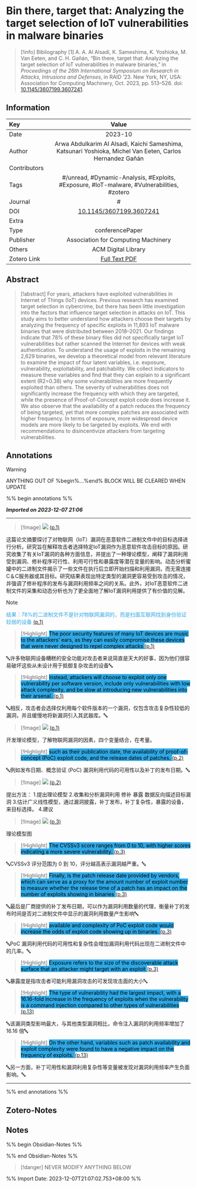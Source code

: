 # Bin there, target that: Analyzing the target selection of IoT vulnerabilities in malware binaries
> [!info] Bibliography
> [1]  A. A. Al Alsadi, K. Sameshima, K. Yoshioka, M. Van Eeten, and C. H. Gañán, “Bin there, target that: Analyzing the target selection of IoT vulnerabilities in malware binaries,” in _Proceedings of the 26th International Symposium on Research in Attacks, Intrusions and Defenses_, in RAID ’23. New York, NY, USA: Association for Computing Machinery, Oct. 2023, pp. 513–526. doi: [10.1145/3607199.3607241](https://doi.org/10.1145/3607199.3607241).

## Information

| Key          |                                   Value                                   |
| :----------- | :-----------------------------------------------------------------------: |
| Date         |                                      2023-10  |
| Author       |                         Arwa Abdulkarim Al Alsadi, Kaichi Sameshima, Katsunari Yoshioka, Michel Van Eeten, Carlos Hernandez Gañán                          |
| Contributors |                                                           |
| Tags         |                           #/unread, #Dynamic-Analysis, #Exploits, #Exposure, #IoT-malware, #Vulnerabilities, #zotero                           |
| Journal      |                            #              |
| DOI          |                            [10.1145/3607199.3607241](https://dl.acm.org/doi/10.1145/3607199.3607241)                             |
| Extra        |                                              |
| Type         |                            conferencePaper                           |
| Publisher    |                               Association for Computing Machinery                               |
| Others       |     ACM Digital Library         |
| Zotero Link  |                             [Full Text PDF](zotero://select/library/items/ZK7Z3982)                             |

## Abstract
> [!abstract]
> For years, attackers have exploited vulnerabilities in Internet of Things (IoT) devices. Previous research has examined target selection in cybercrime, but there has been little investigation into the factors that influence target selection in attacks on IoT. This study aims to better understand how attackers choose their targets by analyzing the frequency of specific exploits in 11,893 IoT malware binaries that were distributed between 2018–2021. Our findings indicate that 78% of these binary files did not specifically target IoT vulnerabilities but rather scanned the Internet for devices with weak authentication. To understand the usage of exploits in the remaining 2,629 binaries, we develop a theoretical model from relevant literature to examine the impact of four latent variables, i.e. exposure, vulnerability, exploitability, and patchability. We collect indicators to measure these variables and find that they can explain to a significant extent (R2=0.38) why some vulnerabilities are more frequently exploited than others. The severity of vulnerabilities does not significantly increase the frequency with which they are targeted, while the presence of Proof-of-Concept exploit code does increase it. We also observe that the availability of a patch reduces the frequency of being targeted, yet that more complex patches are associated with higher frequency. In terms of exposure, more widespread device models are more likely to be targeted by exploits. We end with recommendations to disincentivize attackers from targeting vulnerabilities.

## Annotations
> [!warning]
> ANYTHING OUT OF %begin%...%end% BLOCK WILL BE CLEARED WHEN UPDATE

%% begin annotations %%

***Imported on 2023-12-07 21:06***
***
> [!Image]
> ![](assets/Bin%20there,%20target%20that%20-%20Analyzing%20the%20target%20selection%20of%20IoT%20vulnerabilities%20in%20malware%20binaries/image-1-x45-y272.png)  [(p.1)](zotero://open-pdf/library/items/ZK7Z3982?page=1&annotation=9C33QLW8)

这篇论文摘要探讨了对物联网（IoT）漏洞在恶意软件二进制文件中的目标选择进行分析。研究旨在解释攻击者选择特定IoT漏洞作为恶意软件攻击目标的原因。研究收集了有关IoT漏洞的各种方面信息，并提出了一种理论模型，阐释了漏洞利用受到漏洞、修补程序可行性、利用可行性和暴露度等潜在变量的影响。动态分析蜜罐中的二进制文件揭示了一些文件在执行后立即开始扫描和利用漏洞，而无需连接C＆C服务器或其目标。研究结果表现出特定类型的漏洞更容易受到攻击的情况，并强调了修补程序的发布与漏洞利用频率之间的关系。此外，对IoT恶意软件二进制文件的采集和动态分析也为了更全面地了解IoT漏洞利用提供了有价值的见解。
> [!note]
> <span style="color: #2ea8e5">结果：78%的二进制文件不是针对物联网漏洞的，而是扫面互联网找到身份验证较弱的设备 </span> [(p.1)](zotero://open-pdf/library/items/ZK7Z3982?page=1&annotation=QKCN78WH)

> [!Highlight]
> <mark style="background: #2ea8e5">The poor security features of many IoT devices are music to the attackers’ ears, as they can easily compromise these devices that were never designed to repel complex attacks </mark> [(p.1)](zotero://open-pdf/library/items/ZK7Z3982?page=1&annotation=PEF67WIR)

🔤许多物联网设备糟糕的安全功能对攻击者来说简直是天大的好事，因为他们很容易破坏这些从未设计用于抵御复杂攻击的设备🔤
> [!Highlight]
> <mark style="background: #2ea8e5">Instead, attackers will choose to exploit only one vulnerability per software version, include only vulnerabilities with low attack complexity, and be slow at introducing new vulnerabilities into their arsenal. </mark> [(p.1)](zotero://open-pdf/library/items/ZK7Z3982?page=1&annotation=QRFZSIVH)

🔤相反，攻击者会选择仅利用每个软件版本的一个漏洞，仅包含攻击复杂性较低的漏洞，并且缓慢地将新漏洞引入其武器库。🔤
> [!Image]
> ![](assets/Bin%20there,%20target%20that%20-%20Analyzing%20the%20target%20selection%20of%20IoT%20vulnerabilities%20in%20malware%20binaries/image-1-x313-y77.png)  [(p.1)](zotero://open-pdf/library/items/ZK7Z3982?page=1&annotation=TX7ZRBQA)

开发理论模型，了解物联网漏洞的因素，四个变量结合，在考量。
> [!Highlight]
> <mark style="background: #2ea8e5">such as their publication date, the availability of proof-of-concept (PoC) exploit code, and the release dates of patches. </mark> [(p.2)](zotero://open-pdf/library/items/ZK7Z3982?page=2&annotation=6S52WIIS)

🔤例如发布日期、概念验证 (PoC) 漏洞利用代码的可用性以及补丁的发布日期。🔤
> [!Image]
> ![](assets/Bin%20there,%20target%20that%20-%20Analyzing%20the%20target%20selection%20of%20IoT%20vulnerabilities%20in%20malware%20binaries/image-2-x61-y391.png)  [(p.2)](zotero://open-pdf/library/items/ZK7Z3982?page=2&annotation=5CKX2TUL)

提出方法：
1.提出理论模型
2.收集和分析漏洞利用 修补 暴露 数据反向描述目标漏洞
3.估计广义线性模型，通过漏洞披露，补丁发布，补丁复杂性，暴露的设备，来目标选择。
4.建议
> [!Image]
> ![](assets/Bin%20there,%20target%20that%20-%20Analyzing%20the%20target%20selection%20of%20IoT%20vulnerabilities%20in%20malware%20binaries/image-3-x83-y543.png)  [(p.3)](zotero://open-pdf/library/items/ZK7Z3982?page=3&annotation=YZV54KQJ)

理论模型图
> [!Highlight]
> <mark style="background: #2ea8e5">The CVSSv3 score ranges from 0 to 10, with higher scores indicating a more severe vulnerability. </mark> [(p.3)](zotero://open-pdf/library/items/ZK7Z3982?page=3&annotation=SVQD77I2)

🔤CVSSv3 评分范围为 0 到 10，评分越高表示漏洞越严重。🔤
> [!Highlight]
> <mark style="background: #2ea8e5">Finally, is the patch release date provided by vendors, which can serve as a proxy for the amount number of exploit number to measure whether the release time of a patch has an impact on the number of exploits showing in binaries </mark> [(p.3)](zotero://open-pdf/library/items/ZK7Z3982?page=3&annotation=JWN7RTE2)

🔤最后是厂商提供的补丁发布日期，可以作为漏洞利用数量的代理，衡量补丁的发布时间是否对二进制文件中显示的漏洞利用数量产生影响🔤
> [!Highlight]
> <mark style="background: #2ea8e5">available and complexity of PoC exploit code would increase the odds of exploit code showing up in binaries. </mark> [(p.3)](zotero://open-pdf/library/items/ZK7Z3982?page=3&annotation=VEJE3DXI)

🔤PoC 漏洞利用代码的可用性和复杂性会增加漏洞利用代码出现在二进制文件中的几率。🔤
> [!Highlight]
> <mark style="background: #2ea8e5">Exposure refers to the size of the discoverable attack surface that an attacker might target with an exploit </mark> [(p.3)](zotero://open-pdf/library/items/ZK7Z3982?page=3&annotation=BRI5TZHL)

🔤暴露度是指攻击者可能利用漏洞攻击的可发现攻击面的大小🔤
> [!Highlight]
> <mark style="background: #2ea8e5">The type of vulnerability had the largest impact, with a 16.16-fold increase in the frequency of exploits when the vulnerability is a command injection compared to other types of vulnerabilities </mark> [(p.13)](zotero://open-pdf/library/items/ZK7Z3982?page=13&annotation=A84A2HJ8)

🔤该漏洞类型影响最大，与其他类型漏洞相比，命令注入漏洞的利用频率增加了 16.16 倍🔤
> [!Highlight]
> <mark style="background: #2ea8e5">On the other hand, variables such as patch availability and exploit complexity were found to have a negative impact on the frequency of exploits. </mark> [(p.13)](zotero://open-pdf/library/items/ZK7Z3982?page=13&annotation=TRK97S4V)

🔤另一方面，补丁可用性和漏洞利用复杂性等变量被发现对漏洞利用频率产生负面影响。🔤

***
%% end annotations %%

## Zotero-Notes




## Notes
%% begin Obsidian-Notes %%



%% end Obsidian-Notes %%
> [!danger]
> NEVER MODIFY ANYTHING BELOW

%% Import Date: 2023-12-07T21:07:02.753+08:00 %%

